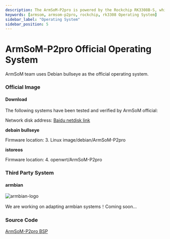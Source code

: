 ```yaml
---
description: The ArmSoM-P2pro is powered by the Rockchip RK3308B-S, which comes with a 64-bit quad-core ARM Cortex-A35 processor, USB, Ethernet, Bluetooth, wireless connectivity and a voice detection engine.With rich audio interfaces (such as MIC/PDM/SPDIF/I2S),RK3308 is ideal product for IoT and voice applications. 
keywords: [armsom, armsom-p2pro, rockchip, rk3308 Operating System]
sidebar_label: "Operating System"
sidebar_position: 5
---
```


# ArmSoM-P2pro Official Operating System

ArmSoM team uses Debian bullseye as the official operating system.

### Official Image

#### Download

The following systems have been tested and verified by ArmSoM official:

Network disk address: [Baidu netdisk link](https://pan.baidu.com/s/1f_YDt4S8Zu5URH1zv_UjIw?pwd=arms)  

**debain bullseye**  

Firmware location: 3. Linux image/debian/ArmSoM-P2pro  

**istoreos**  

Firmware location: 4. openwrt/ArmSoM-P2pro  


### Third Party System  

#### armbian  

![armbian-logo](/img/armbian-logo.webp)

We are working on adapting armbian systems！Coming soon...

### Source Code

[ArmSoM-P2pro BSP](https://github.com/ArmSoM/armsom-p2pro-bsp)